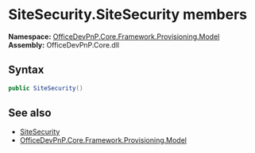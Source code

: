 # SiteSecurity.SiteSecurity members 
  

**Namespace:** [OfficeDevPnP.Core.Framework.Provisioning.Model](OfficeDevPnP.Core.Framework.Provisioning.Model.md)  
**Assembly:** OfficeDevPnP.Core.dll  
## Syntax
```C#
public SiteSecurity()
```
## See also
- [SiteSecurity](OfficeDevPnP.Core.Framework.Provisioning.Model.SiteSecurity.md)
- [OfficeDevPnP.Core.Framework.Provisioning.Model](OfficeDevPnP.Core.Framework.Provisioning.Model.md)
